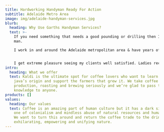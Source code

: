 ```yaml
---
title: Hardworking Handyman Ready For Action
subtitle: Adelaide Metro Area
image: img/adelaide-handyman-services.jpg
blurb:
  heading: Why Use Garths Handyman Services?
  text: >-
    If you need something that needs a good pounding or drilling then I am your
    man.

    I work in and around the Adelaide metropolitan area & have years of experience in providing a satisfying result. 


    I get extreme pleasure seeing my clients well satisfied. Ladies receive a 20 percent discount.
intro:
  heading: What we offer
  text: Kaldi is the ultimate spot for coffee lovers who want to learn about their
    java’s origin and support the farmers that grew it. We take coffee
    production, roasting and brewing seriously and we’re glad to pass that
    knowledge to anyone.
products: []
values:
  heading: Our values
  text: Coffee is an amazing part of human culture but it has a dark side too –
    one of colonialism and mindless abuse of natural resources and human lives.
    We want to turn this around and return the coffee trade to the drink’s
    exhilarating, empowering and unifying nature.
---
```

